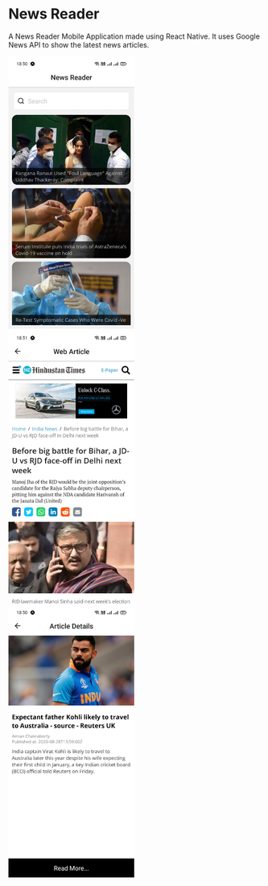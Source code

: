 # News Reader
A News Reader Mobile Application made using React Native. It uses Google News API to show the latest news articles.

<div style="flex-direction: row;">
  <img src="https://github.com/amlannandy/newsreader/blob/master/assets/screenshots/home.jpg" width="250px" style="margin-right: 15px;" alt="">
  <img src="https://github.com/amlannandy/newsreader/blob/master/assets/screenshots/webview.jpg" width="250px" style="margin-right: 15px;" alt="">
  <img src="https://github.com/amlannandy/newsreader/blob/master/assets/screenshots/details.jpg" width="250px" alt="">
</div>
